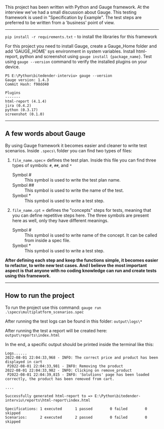 

This project has been written with Python and Gauge framework. At the interview we've had a small discussion about 
Gauge. This testing framework is used in "Specification by Example". The test steps are preferred to be written 
from a 'business' point of view. 

---
`pip install -r requirements.txt` - to install the libraries for this framework

For this project you need to install Gauge, create a Gauge_Home folder and add 'GAUGE_HOME' sys environment in 
system variables. Install html-report, python and screenshot using `gauge install {package_name}`. Test using 
`gauge --version` command to verify the installed plugins on your device.
```commandline
PS E:\Python\bitedender-interviu> gauge --version
Gauge version: 1.4.3
Commit Hash: f98dd40

Plugins
-------
html-report (4.1.4)
jira (0.4.2)
python (0.3.17)
screenshot (0.1.0)
```

---
A few words about Gauge
---
By using Gauge framework it becomes easier and cleaner to write test scenarios. Inside `.specs\` folder you can find 
two types of files:
1. `file_name.spec`= defines the test plan. Inside this file you can find three types of symbols:
`#`, `##`, and `*`
    <dl>
      <dt>Symbol #</dt>
      <dd>This symbol is used to write the test plan name.</dd>
      <dt>Symbol ##</dt>
      <dd>This symbol is used to write the name of the test.</dd>
     <dt>Symbol *</dt>
      <dd>This symbol is used to write a test step.</dd>
    </dl>
   
2. `file_name.cpt` = defines the "concepts" steps for tests, meaning that you can define repetitive steps here. 
 The three symbols are present here as well, only they have different meanings. 
    <dl>
      <dt>Symbol #</dt>
      <dd>This symbol is used to write name of the concept. It can be called from inside a spec file.</dd>
     <dt>Symbol *</dt>
      <dd>This symbol is used to write a test step.</dd>
    </dl>

**After defining each step and keep the functions simple, it becomes easier to refactor, to write new test cases. And I 
believe the most important aspect is that anyone with no coding knowledge can run and create tests  using this framework.**


---
How to run the project
---
To run the project use this command: `gauge run .\specs\multiplatform_scenarios.spec`

After running the test logs can be found in this folder: `output\logs\*` 

After running the test a report will be created here: `output\reports\index.html` 

In the end, a specific output should be printed inside the terminal like this:
```commandline
Logs......
2022-08-01 22:04:33,968 - INFO: The correct price and product has been displayed in cart
 P2022-08-01 22:04:33,981 - INFO: Removing the product
2022-08-01 22:04:33,982 - INFO: Clicking on remove_product
 P2022-08-01 22:04:39,815 - INFO: 'Solutions' page has been loaded correctly, the product has been removed from cart.

....

Successfully generated html-report to => E:\Python\bitedender-interviu\reports\html-report\index.html

Specifications: 1 executed      1 passed        0 failed        0 skipped
Scenarios:      2 executed      2 passed        0 failed        0 skipped

```
